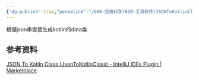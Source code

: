 ```yaml
---
{"dg-publish":true,"permalink":"/600-应用科学/610-工具软件/JSONToKotlinClass ​/","tags":["Plugin/AndroidStdio"],"noteIcon":""}
---
```


根据json串直接生成kotlin的data类


## 参考资料
[JSON To Kotlin Class (JsonToKotlinClass) - IntelliJ IDEs Plugin | Marketplace](https://plugins.jetbrains.com/plugin/9960-json-to-kotlin-class-jsontokotlinclass-)